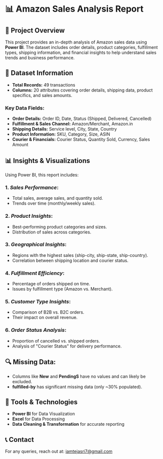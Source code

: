 # 📊 Amazon Sales Analysis Report

## 📌 Project Overview
This project provides an in-depth analysis of Amazon sales data using **Power BI**. The dataset includes order details, product categories, fulfillment types, shipping information, and financial insights to help understand sales trends and business performance.

## 💁️ Dataset Information
- **Total Records:** 49 transactions
- **Columns:** 20 attributes covering order details, shipping data, product specifics, and sales amounts.

### **Key Data Fields:**
- **Order Details:** Order ID, Date, Status (Shipped, Delivered, Cancelled)
- **Fulfillment & Sales Channel:** Amazon/Merchant, Amazon.in
- **Shipping Details:** Service level, City, State, Country
- **Product Information:** SKU, Category, Size, ASIN
- **Courier & Financials:** Courier Status, Quantity Sold, Currency, Sales Amount

## 📊 Insights & Visualizations
Using Power BI, this report includes:

### 1. *Sales Performance*:
   - Total sales, average sales, and quantity sold.
   - Trends over time (monthly/weekly sales).

### 2. *Product Insights*:
   - Best-performing product categories and sizes.
   - Distribution of sales across categories.

### 3. *Geographical Insights*:
   - Regions with the highest sales (ship-city, ship-state, ship-country).
   - Correlation between shipping location and courier status.

### 4. *Fulfillment Efficiency*:
   - Percentage of orders shipped on time.
   - Issues by fulfillment type (Amazon vs. Merchant).

### 5. *Customer Type Insights*:
   - Comparison of B2B vs. B2C orders.
   - Their impact on overall revenue.

### 6. *Order Status Analysis*:
   - Proportion of cancelled vs. shipped orders.
   - Analysis of "Courier Status" for delivery performance.

## 🔍 Missing Data:
- Columns like **New** and **PendingS** have no values and can likely be excluded.
- **fulfilled-by** has significant missing data (only ~30% populated).

## 💍 Tools & Technologies
- **Power BI** for Data Visualization
- **Excel** for Data Processing
- **Data Cleaning & Transformation** for accurate reporting

## 📞 Contact
For any queries, reach out at: [iamtejasri7@gmail.com](mailto:iamtejasri7@gmail.com)



